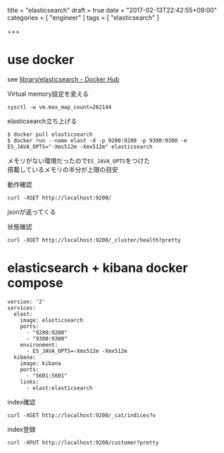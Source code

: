 
title = "elasticsearch"
draft = true
date = "2017-02-13T22:42:55+09:00"
categories = [ "engineer" ]
tags = [ "elasticsearch" ]

+++

# use docker

see [library/elasticsearch \- Docker Hub](https://hub.docker.com/_/elasticsearch/)

Virtual memory設定を変える

```
sysctl -w vm.max_map_count=262144
```

elasticsearch立ち上げる

```
$ docker pull elasticsearch
$ docker run --name elast -d -p 9200:9200 -p 9300:9300 -e ES_JAVA_OPTS="-Xms512m -Xmx512m" elasticsearch
```

メモリがない環境だったので`ES_JAVA_OPTS`をつけた  
搭載しているメモリの半分が上限の目安  


動作確認

```
curl -XGET http://localhost:9200/
```

jsonが返ってくる

状態確認

```
curl -XGET http://localhost:9200/_cluster/health?pretty
```

# elasticsearch + kibana docker compose

```
version: '2'
services:
  elast:
    image: elasticsearch
    ports:
      - "9200:9200"
      - "9300:9300"
    environment:
      - ES_JAVA_OPTS=-Xms512m -Xmx512m
  kibana:
    image: kibana
    ports:
      - "5601:5601"
    links:
      - elast:elasticsearch
```

index確認

```
curl -XGET http://localhost:9200/_cat/indices?v
```

index登録

```
curl -XPUT http://localhost:9200/customer?pretty
```
